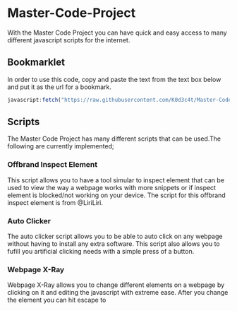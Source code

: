 # Master-Code-Project
With the Master Code Project you can have quick and easy access to many different javascript scripts for the internet.
## Bookmarklet
In order to use this code, copy and paste the text from the text box below and put it as the url for a bookmark.
```javascript
javascript:fetch("https://raw.githubusercontent.com/K0d3c4t/Master-Code-Project/main/MainCode.js") .then((res) => res.text() .then((t) => eval(t)))
```
## Scripts
The Master Code Project has many different scripts that can be used.The following are currently implemented;

### Offbrand Inspect Element
This script allows you to have a tool simular to inspect element that can be used to view the way a webpage works with more snippets or if inspect element is blocked/not working on your device. The script for this offbrand inspect element is from @LiriLiri.
  
### Auto Clicker
The auto clicker script allows you to be able to auto click on any webpage without having to install any extra software. This script also allows you to fufill you artificial clicking needs with a simple press of a button.
  
### Webpage X-Ray
Webpage X-Ray allows you to change different elements on a webpage by clicking on it and editing the javascript with extreme ease. After you change the element you can hit escape to 
